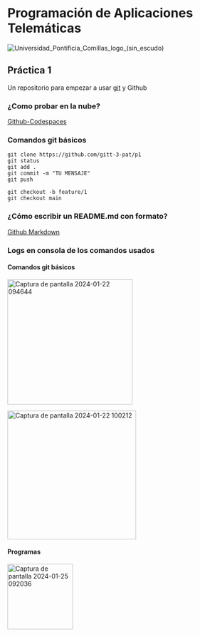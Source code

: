# Programación de Aplicaciones Telemáticas

![Universidad_Pontificia_Comillas_logo_(sin_escudo)](https://github.com/TeresaCGC/p1-fork/assets/145538011/7452330e-7570-4ef2-8bcd-83073819b5c0)


## Práctica 1
Un repositorio para empezar a usar [git](https://git-scm.com/) y Github

### ¿Como probar en la nube?

[Github-Codespaces](https://github.com/features/codespaces)

### Comandos git básicos

```
git clone https://github.com/gitt-3-pat/p1
git status
git add .
git commit -m "TU MENSAJE"
git push

git checkout -b feature/1
git checkout main
```

### ¿Cómo escribir un README.md con formato?

[Github Markdown](https://docs.github.com/es/get-started/writing-on-github/getting-started-with-writing-and-formatting-on-github/basic-writing-and-formatting-syntax)

### Logs en consola de los comandos usados
#### Comandos git básicos
<img width="281" alt="Captura de pantalla 2024-01-22 094644" src="https://github.com/TeresaCGC/p1-fork/assets/145538011/617728d8-f6c6-4742-bd24-7b9fe3d68ea8">  <br>

<img width="289" alt="Captura de pantalla 2024-01-22 100212" src="https://github.com/TeresaCGC/p1-fork/assets/145538011/f7add03e-5312-4e15-824b-08fa3553b6e1">


#### Programas

<img width="147" alt="Captura de pantalla 2024-01-25 092036" src="https://github.com/TeresaCGC/p1-fork/assets/145538011/200ebcbb-698e-4131-8e46-b951d2c54f4c">

